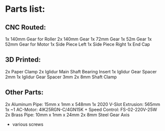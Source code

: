 # Parts list:
## CNC Routed:
1x 140mm Gear for Roller
2x 140mm Gear 
1x 72mm Gear
1x 52m Gear
1x 52mm Gear for Motor
1x Side Piece Left
1x Side Piece Right
1x End Cap

## 3D Printed:
2x Paper Clamp
2x Iglidur Main Shaft Bearing Insert
1x Iglidur Gear Spacer 2mm
1x Iglidur Gear Spacer 3mm
2x 8mm Shaft Clamp

## Other Parts:
2x Aluminum Pipe: 15mm x 1mm x 548mm
1x 2020 V-Slot Extrusion: 565mm
1x ~1 AC-Motor: 4IK25RGN-C/4GN15K + Speed Control: FS-02-220V-25W
2x Brass Pipe: 10mm x 1mm x 24mm
2x 8mm Steel Gear Axis


+ various screws
